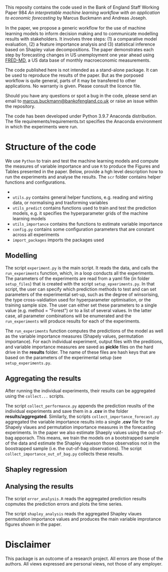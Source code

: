 
This reposity contains the code used in the Bank of England Staff Working Paper 984 _An interpretable machine learning workflow with an application to economic forecasting_ by Marcus Buckmann and Andreas Joseph.

In the paper, we propose a generic workﬂow for the use of machine learning models to inform decision making and to communicate modelling results with stakeholders. It
involves three steps: (1) a comparative model evaluation, (2) a feature importance analysis and (3) statistical inference based on Shapley value decompositions. The paper 
demonstrates each step by forecasting changes in US unemployment one year ahead using [FRED-MD](https://research.stlouisfed.org/wp/more/2015-012), a US data base of monthly macroeconomic measurements.

The code published here is not intended as a stand-alone package. It can be used to reproduce the results of the paper. But as the porposed workflow is quite general, parts of it may be transfered to other applications. No warranty is given. Please consult the licence file.

Should you have any questions or spot a bug in the code, please send an email to marcus.buckmann@bankofengland.co.uk or raise an issue within the repository.


The code has been developed under Python 3.9.7 Anaconda distribution. The file requirements/requirements.txt specifies the Anaconda environment in which the experiments were run. 



# Structure of the code

We use ```Python``` to train and test the machine learning models and compute the measures of variable importance and use ```R``` to produce the Figures and Tables presented in the paper. Below, provide a hgh level description how to run the experiments and analyse the results. The ```scr``` folder contains helper functions and  configurations. 


- 
- ```utils.py``` contains general helper functions, e.g. reading and wirting data, or normalising and trasforming variables
- ```utils_predict``` contains functions used to train and test the prediction models, e.g. it specifies the hyperparameter grids of the machine learning models
- ```utils_importance``` contains the functions to estimate variable importance
- ```config.py``` contains some configuration parameters that are constant across all experiments
- ```import_packages``` imports the packages used 

## Modelling


The script ```experiment.py``` is the main script. It reads the data, and calls the ```run_experiments``` function, which, in a loop conducts all the experiments.
The parameters of the experiments are read from a yaml file (in folder ```setup_files```) that is created with the script ```setup_epxeriments.py```. In that script, the user can specify which prediction methods to test and can set parameters of the experimental set-up, such as the degree of winsorising, the type cross-valdiation used for hyperparameter optimisation, or the training sample size. The user can either set these parameters to a single value (e.g. method =  "Forest") or to a list of several values. In the latter case, all parameter combinations will be enumerated and the ```run_experiments``` will produce results for each of the experiments.

The ```run_experiments``` function computes the predictions of the model as well as the variable importance measures (Shapely values, permutation importance). For each individual experiment, output files with the preditions, and variable importance measures are saved as __pickle__ files on the hard drive in the __results__ folder. The name of these files are hash keys that are based on the parameters of the experimental setup (see ```setup_experiments.py```.

## Aggregating the results 

After running the individual experiments, their results can be aggregated using the ```collect...``` scripts. 

The script ```collect_performance.py``` appends the prediction reuslts of the individual experiments and save them in a __.csv__ in the folder __results/aggregated__.
Similarly, the scripts ```collect_importance_forecast.py``` aggregated the variable importance results into a single __.csv__ file for the Shapely vlaues and permutation importance measures in the forecasting experiments. In the paper we also estimate Shaeply values using the out-of-bag apporach. This means, we train the models on a bootstrapped sample of the data and estimate the Shapley vlaueson those observatios not in the boostrapped sample (i.e. the out-of-bag observations). The script ```collect_importance_out_of_bag.py``` collects these results.


## Shapley regression 




## Analysing the results

The script ```error_analysis.R``` reads the aggregated prediction results copmutes the prediction errors and plots the time series.

The script ```shapley_analysis``` reads the aggregated Shapley vlaues permutation importance values and produces the main variable improtance figures shown in the paper.










# Disclaimer
This package is an outcome of a research project. All errors are those of the authors. All views expressed are personal views, not those of any employer.
